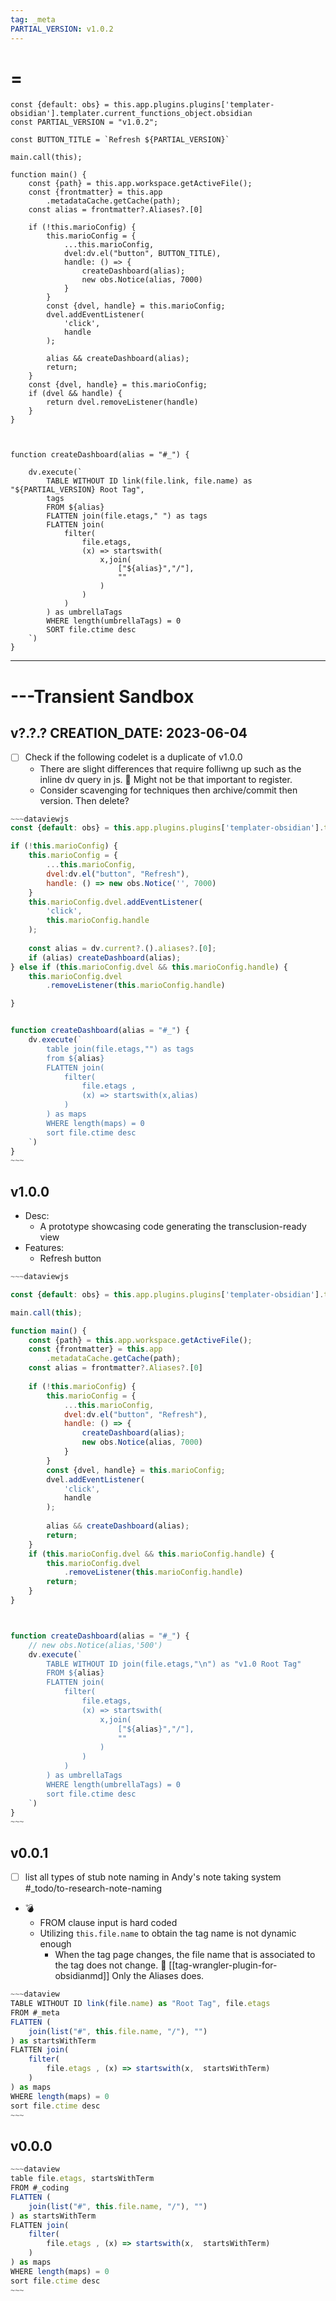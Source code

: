 ```yaml
---
tag: _meta 
PARTIAL_VERSION: v1.0.2
---
```


# =

```dataviewjs
const {default: obs} = this.app.plugins.plugins['templater-obsidian'].templater.current_functions_object.obsidian
const PARTIAL_VERSION = "v1.0.2";

const BUTTON_TITLE = `Refresh ${PARTIAL_VERSION}` 

main.call(this);

function main() {
    const {path} = this.app.workspace.getActiveFile();
    const {frontmatter} = this.app
        .metadataCache.getCache(path);
    const alias = frontmatter?.Aliases?.[0]

    if (!this.marioConfig) {
        this.marioConfig = {
            ...this.marioConfig, 
            dvel:dv.el("button", BUTTON_TITLE),
            handle: () => {
                createDashboard(alias);
                new obs.Notice(alias, 7000)
            }
        }
        const {dvel, handle} = this.marioConfig;
        dvel.addEventListener(
            'click',
            handle
        );
        
        alias && createDashboard(alias);
        return;
    } 
    const {dvel, handle} = this.marioConfig;
    if (dvel && handle) {
        return dvel.removeListener(handle)
    }
}



function createDashboard(alias = "#_") {

    dv.execute(`
        TABLE WITHOUT ID link(file.link, file.name) as "${PARTIAL_VERSION} Root Tag",
        tags
        FROM ${alias}
        FLATTEN join(file.etags," ") as tags
        FLATTEN join(
            filter(
                file.etags, 
                (x) => startswith(
                    x,join(
                        ["${alias}","/"],
                        ""
                    )
                )
            )
        ) as umbrellaTags
        WHERE length(umbrellaTags) = 0
        SORT file.ctime desc
    `)
} 
```

---
# ---Transient Sandbox
## v?.?.? CREATION_DATE: 2023-06-04 

- [ ] Check if the following codelet  is a duplicate of v1.0.0
  - There are slight differences that require folliwng up such as the inline dv query in js. 🤔 Might not be that important to register.
  - Consider scavenging for techniques then archive/commit then version. Then delete?
    
```js
~~~dataviewjs
const {default: obs} = this.app.plugins.plugins['templater-obsidian'].templater.current_functions_object.obsidian

if (!this.marioConfig) {
    this.marioConfig = {
        ...this.marioConfig, 
        dvel:dv.el("button", "Refresh"),
        handle: () => new obs.Notice('', 7000)
    }
    this.marioConfig.dvel.addEventListener(
        'click',
        this.marioConfig.handle
    );
    
    const alias = dv.current?.().aliases?.[0];
    if (alias) createDashboard(alias);
} else if (this.marioConfig.dvel && this.marioConfig.handle) {
    this.marioConfig.dvel
        .removeListener(this.marioConfig.handle)

}


function createDashboard(alias = "#_") {
    dv.execute(`
        table join(file.etags,"") as tags
        from ${alias}
        FLATTEN join(
            filter(
                file.etags , 
                (x) => startswith(x,alias)
            )
        ) as maps
        WHERE length(maps) = 0
        sort file.ctime desc
    `)
} 
~~~
```

## v1.0.0
* Desc:
    * A prototype showcasing code generating the transclusion-ready view
* Features:
    * Refresh button

```js
~~~dataviewjs

const {default: obs} = this.app.plugins.plugins['templater-obsidian'].templater.current_functions_object.obsidian

main.call(this);

function main() {
    const {path} = this.app.workspace.getActiveFile();
    const {frontmatter} = this.app
        .metadataCache.getCache(path);
    const alias = frontmatter?.Aliases?.[0]
    
    if (!this.marioConfig) {
        this.marioConfig = {
            ...this.marioConfig, 
            dvel:dv.el("button", "Refresh"),
            handle: () => {
                createDashboard(alias);
                new obs.Notice(alias, 7000)
            }
        }
        const {dvel, handle} = this.marioConfig;
        dvel.addEventListener(
            'click',
            handle
        );
        
        alias && createDashboard(alias);
        return;
    } 
    if (this.marioConfig.dvel && this.marioConfig.handle) {
        this.marioConfig.dvel
            .removeListener(this.marioConfig.handle)
        return;
    }
}



function createDashboard(alias = "#_") {
    // new obs.Notice(alias,'500')
    dv.execute(`
        TABLE WITHOUT ID join(file.etags,"\n") as "v1.0 Root Tag"
        FROM ${alias}
        FLATTEN join(
            filter(
                file.etags, 
                (x) => startswith(
                    x,join(
                        ["${alias}","/"],
                        ""
                    )
                )
            )
        ) as umbrellaTags
        WHERE length(umbrellaTags) = 0
        sort file.ctime desc
    `)
} 
~~~
```




## v0.0.1
- [ ] list all types of stub note naming in Andy's note taking system #_todo/to-research-note-naming 
* 💣
    * FROM clause input is hard coded
    * Utilizing `this.file.name` to obtain the tag name is not dynamic enough
        * When the tag page changes, the file name that is associated to the tag does not change. 👀 [[tag-wrangler-plugin-for-obsidianmd]] Only the Aliases does.

```js
~~~dataview
TABLE WITHOUT ID link(file.name) as "Root Tag", file.etags
FROM #_meta
FLATTEN (
    join(list("#", this.file.name, "/"), "")
) as startsWithTerm
FLATTEN join(
    filter(
        file.etags , (x) => startswith(x,  startsWithTerm)
    )
) as maps
WHERE length(maps) = 0
sort file.ctime desc
~~~
```

## v0.0.0


```js
~~~dataview
table file.etags, startsWithTerm
FROM #_coding
FLATTEN (
    join(list("#", this.file.name, "/"), "")
) as startsWithTerm
FLATTEN join(
    filter(
        file.etags , (x) => startswith(x,  startsWithTerm)
    )
) as maps
WHERE length(maps) = 0
sort file.ctime desc
~~~
```
